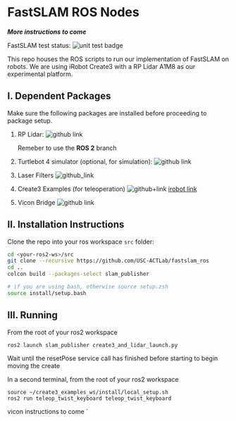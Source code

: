 # FastSLAM ROS Nodes

***More instructions to come***

FastSLAM test status:
![unit test badge](https://github.com/USC-ACTLab/FastSLAM/actions/workflows/run-unit-tests.yml/badge.svg)

This repo houses the ROS scripts to run our implementation of FastSLAM on robots. We are using iRobot Create3 with a RP Lidar A1M8 as our experimental platform.

## I. Dependent Packages

Make sure the following packages are installed before proceeding to package setup.

1. RP Lidar: ![github link](https://github.com/Slamtec/rplidar_ros)

    Remeber to use the **ROS 2** branch

2. Turtlebot 4 simulator (optional, for simulation): ![github link](https://github.com/turtlebot/turtlebot4_simulator)
   
3. Laser Filters ![github_link](https://github.com/ros-perception/laser_filters.git)
   
4. Create3 Examples (for teleoperation) ![github+link](https://github.com/iRobotEducation/create3_examples.git) [irobot link](https://edu.irobot.com/learning-library/teleop-twist-with-the-create-3)
   
5. Vicon Bridge ![github link](https://github.com/ethz-asl/vicon_bridge.git)

## II. Installation Instructions

Clone the repo into your ros workspace `src` folder:

``` sh
cd <your-ros2-ws>/src
git clone --recursive https://github.com/USC-ACTLab/fastslam_ros
cd ..
colcon build --packages-select slam_publisher

# if you are using bash, otherwise source setup.zsh
source install/setup.bash 
```
## III. Running
From the root of your ros2 workspace
```
ros2 launch slam_publisher create3_and_lidar_launch.py
```
Wait until the resetPose service call has finished before starting to begin moving the create

In a second terminal, from the root of your ros2 workspace
```
source ~/create3_examples_ws/install/local_setup.sh
ros2 run teleop_twist_keyboard teleop_twist_keyboard 
```
vicon instructions to come
`

